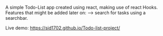 A simple Todo-List app created using react, making use of react Hooks.
Features that might be added later on:
--> search for tasks using a searchbar.

Live demo: https://sid1702.github.io/Todo-list-project/
